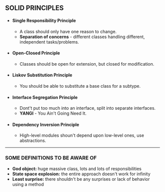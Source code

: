 ## SOLID PRINCIPLES

- #### Single Responsibility Principle
  - A class should only have one reason to change.
  - **Separation of concerns** - different classes handling different, independent tasks/problems.
- #### Open-Closed Principle
  - Classes should be open for extension, but closed for modification.
- #### Liskov Substitution Principle
  - You should be able to substitute a base class for a subtype.
- #### Interface Segregation Principle
  - Dont't put too much into an interface, split into separate interfaces.
  - **YANGI** - You Ain't Going Need It.
- #### Dependency Inversion Principle
  - High-level modules shoun't depend upon low-level ones, use abstractions.

<hr>

### SOME DEFINITIONS TO BE AWARE OF

- **God object:** huge massive class, lots and lots of responsibilities
- **State space explosion:** the entire approach doesn't work for infinity
- **Least surprise:** there shouldn't be any surprises or lack of behavior using a method
